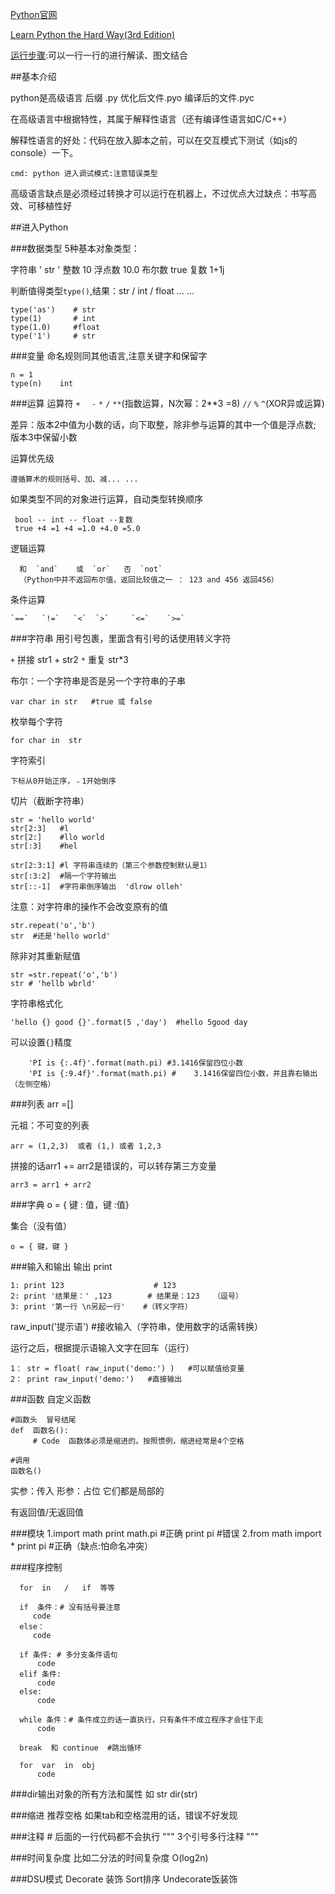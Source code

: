 [Python官网](https://www.python.org/ )

[Learn Python the Hard Way(3rd Edition)](http://learnpythonthehardway.org/book/)

[运行步骤](http://pythontutor.com/):可以一行一行的进行解读、图文结合

##基本介绍

python是高级语言   后缀 .py    优化后文件.pyo    编译后的文件.pyc

在高级语言中根据特性，其属于解释性语言（还有编译性语言如C/C++）

解释性语言的好处：代码在放入脚本之前，可以在交互模式下测试（如js的console）一下。

    cmd: python 进入调试模式:注意错误类型

高级语言缺点是必须经过转换才可以运行在机器上，不过优点大过缺点：书写高效、可移植性好


##进入Python

###数据类型
5种基本对象类型：

   字符串 ' str '   整数  10   浮点数   10.0   布尔数  true  复数  1+1j 

判断值得类型`type()`,结果：str / int / float ... ...
```
type('as')    # str
type(1)       # int
type(1.0)     #float
type('1')     # str
```

###变量
命名规则同其他语言,注意关键字和保留字
```
n = 1
type(n)    int
```

###运算
运算符
     `+ `  ` -`    `*`     `/`     `**`(指数运算，N次幂：2**3  =8)    `//`      `%`
     `^`(XOR异或运算)

差异：版本2中值为小数的话，向下取整，除非参与运算的其中一个值是浮点数; 版本3中保留小数

运算优先级

    遵循算术的规则括号、加、减... ...

如果类型不同的对象进行运算，自动类型转换顺序

     bool -- int -- float --复数
     true +4 =1 +4 =1.0 +4.0 =5.0

逻辑运算

      和  `and`    或  `or`   否  `not`
      （Python中并不返回布尔值，返回比较值之一 ： 123 and 456 返回456）

条件运算

    `==`   `!=`   `<`  `>`     `<=`    `>=`

###字符串
用引号包裹，里面含有引号的话使用转义字符

`+` 拼接  str1 + str2
`*` 重复  str*3

布尔：一个字符串是否是另一个字符串的子串

    var char in str   #true 或 false

枚举每个字符

    for char in  str  

字符索引

    下标从0开始正序，﹣1开始倒序

切片（截断字符串）

    str = 'hello world'
    str[2:3]   #l
    str[2:]    #llo world
    str[:3]    #hel

    str[2:3:1] #l 字符串连续的（第三个参数控制默认是1）
    str[:3:2]  #隔一个字符输出
    str[::-1]  #字符串倒序输出  'dlrow olleh'

注意：对字符串的操作不会改变原有的值

    str.repeat('o','b')
    str  #还是'hello world'

除非对其重新赋值

    str =str.repeat('o','b')
    str # 'hellb wbrld'

字符串格式化

    'hello {} good {}'.format(5 ,'day')  #hello 5good day

可以设置`{}`精度
```
    'PI is {:.4f}'.format(math.pi) #3.1416保留四位小数
    'PI is {:9.4f}'.format(math.pi) #    3.1416保留四位小数，并且靠右输出（左侧空格）
```

###列表
arr =[]

元祖：不可变的列表

    arr = (1,2,3)  或者 (1,) 或者 1,2,3

拼接的话arr1 += arr2是错误的，可以转存第三方变量

    arr3 = arr1 + arr2

###字典
o = { 键 : 值，键 :值}

集合（没有值）

    o = { 键，键 }

###输入和输出
输出 print 
```
1: print 123                    # 123
2: print '结果是：' ,123        # 结果是：123   （逗号）
3: print '第一行 \n另起一行'    #（转义字符）
```

raw_input('提示语')           #接收输入（字符串，使用数字的话需转换）

运行之后，根据提示语输入文字在回车（运行）
```
1： str = float( raw_input('demo:') )   #可以赋值给变量
2： print raw_input('demo:')   #直接输出
```

###函数
自定义函数
```
#函数头  冒号结尾
def  函数名():    
     # Code  函数体必须是缩进的。按照惯例，缩进经常是4个空格

#调用
函数名()
```
实参：传入
形参：占位        它们都是局部的

有返回值/无返回值

###模块
       1.import   math
                 print  math.pi      #正确
                 print  pi           #错误
       2.from  math import *
                 print pi            #正确（缺点:怕命名冲突）

###程序控制
```
  for  in   /   if  等等

  if  条件：# 没有括号要注意
     code
  else：
     code

  if 条件: # 多分支条件语句
      code
  elif 条件:
      code
  else:
      code

  while 条件：# 条件成立的话一直执行，只有条件不成立程序才会往下走
      code

  break  和 continue  #跳出循环

  for  var  in  obj
      code
```
###dir输出对象的所有方法和属性
如 str
    dir(str)

###缩进
       推荐空格     如果tab和空格混用的话，错误不好发现

###注释
      # 后面的一行代码都不会执行
      """   3个引号多行注释  """

###时间复杂度
比如二分法的时间复杂度
    O(log2n)

###DSU模式
Decorate 装饰   Sort排序   Undecorate饭装饰